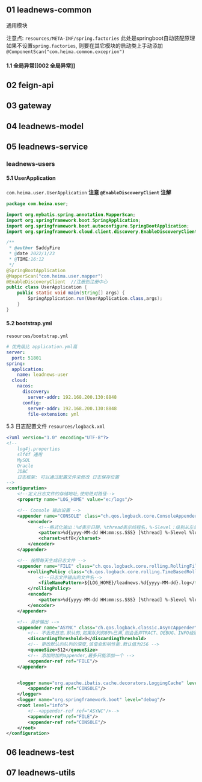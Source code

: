 

## 01 leadnews-common
通用模块

注意点: `resources/META-INF/spring.factories`
此处是springboot自动装配原理
如果不设置`spring.factories`, 则要在其它模块的启动类上手动添加`@ComponentScan("com.heima.common.exceprion")`

#### 1.1 全局异常[[002 全局异常]]

## 02 feign-api

## 03 gateway


## 04 leadnews-model
## 05 leadnews-service
### leadnews-users
#### 5.1 UserApplication
`com.heima.user.UserApplication`
**注意 `@EnableDiscoveryClient` 注解**
```java
package com.heima.user;

import org.mybatis.spring.annotation.MapperScan;
import org.springframework.boot.SpringApplication;
import org.springframework.boot.autoconfigure.SpringBootApplication;
import org.springframework.cloud.client.discovery.EnableDiscoveryClient;

/**
 * @author SaddyFire
 * @date 2022/1/23
 * @TIME:16:12
 */
@SpringBootApplication
@MapperScan("com.heima.user.mapper")
@EnableDiscoveryClient  //注册到注册中心
public class UserApplication {
    public static void main(String[] args) {
        SpringApplication.run(UserApplication.class,args);
    }
}
```

#### 5.2 bootstrap.yml
`resources/bootstrap.yml`
```yml
# 优先级比 application.yml高
server:
  port: 51801
spring:
  application:
    name: leadnews-user
  cloud:
    nacos:
      discovery:
        server-addr: 192.168.200.130:8848
      config:
        server-addr: 192.168.200.130:8848
        file-extension: yml
```

5.3 日志配置文件
`resources/logback.xml`
```xml
<?xml version="1.0" encoding="UTF-8"?>
<!--
    log4j.properties
    slf4f 通用
    MySQL
    Oracle
    JDBC
    日志框架: 可以通过配置文件来修改 日志保存位置
-->
<configuration>
    <!--定义日志文件的存储地址,使用绝对路径-->
    <property name="LOG_HOME" value="e:/logs"/>

    <!-- Console 输出设置 -->
    <appender name="CONSOLE" class="ch.qos.logback.core.ConsoleAppender">
        <encoder>
            <!--格式化输出：%d表示日期，%thread表示线程名，%-5level：级别从左显示5个字符宽度%msg：日志消息，%n是换行符-->
            <pattern>%d{yyyy-MM-dd HH:mm:ss.SSS} [%thread] %-5level %logger{36} - %msg%n</pattern>
            <charset>utf8</charset>
        </encoder>
    </appender>

    <!-- 按照每天生成日志文件 -->
    <appender name="FILE" class="ch.qos.logback.core.rolling.RollingFileAppender">
        <rollingPolicy class="ch.qos.logback.core.rolling.TimeBasedRollingPolicy">
            <!--日志文件输出的文件名-->
            <fileNamePattern>${LOG_HOME}/leadnews.%d{yyyy-MM-dd}.log</fileNamePattern>
        </rollingPolicy>
        <encoder>
            <pattern>%d{yyyy-MM-dd HH:mm:ss.SSS} [%thread] %-5level %logger{36} - %msg%n</pattern>
        </encoder>
    </appender>

    <!-- 异步输出 -->
    <appender name="ASYNC" class="ch.qos.logback.classic.AsyncAppender">
        <!-- 不丢失日志.默认的,如果队列的80%已满,则会丢弃TRACT、DEBUG、INFO级别的日志 -->
        <discardingThreshold>0</discardingThreshold>
        <!-- 更改默认的队列的深度,该值会影响性能.默认值为256 -->
        <queueSize>512</queueSize>
        <!-- 添加附加的appender,最多只能添加一个 -->
        <appender-ref ref="FILE"/>
    </appender>


    <logger name="org.apache.ibatis.cache.decorators.LoggingCache" level="DEBUG" additivity="false">
        <appender-ref ref="CONSOLE"/>
    </logger>
    <logger name="org.springframework.boot" level="debug"/>
    <root level="info">
        <!--<appender-ref ref="ASYNC"/>-->
        <appender-ref ref="FILE"/>
        <appender-ref ref="CONSOLE"/>
    </root>
</configuration>
```


## 06 leadnews-test

## 07 leadnews-utils





